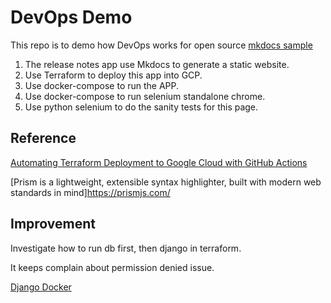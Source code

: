 # DevOps Demo

This repo is to demo how DevOps works for open source
[mkdocs sample](https://github.com/giansalex/mkdocs-sample)

1. The release notes app use Mkdocs to generate a static website.
2. Use Terraform to deploy this app into GCP.
3. Use docker-compose to run the APP.
4. Use docker-compose to run selenium standalone chrome.
5. Use python selenium to do the sanity tests for this page.

## Reference

[Automating Terraform Deployment to Google Cloud with GitHub Actions](https://medium.com/interleap/automating-terraform-deployment-to-google-cloud-with-github-actions-17516c4fb2e5)

[Prism is a lightweight, extensible syntax highlighter, built with modern web standards in mind]https://prismjs.com/

## Improvement
Investigate how to run db first, then django in terraform.

It keeps complain about permission denied issue.

[Django Docker](https://docs.docker.com/samples/django/)